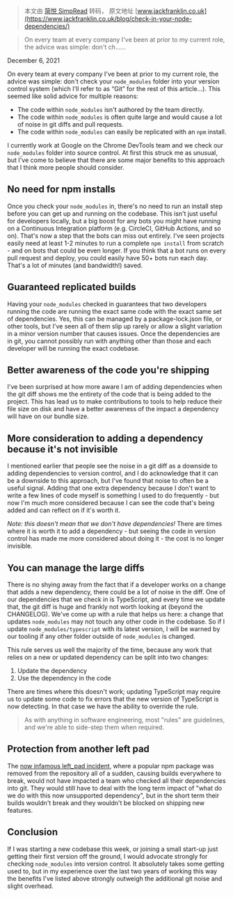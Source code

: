 > 本文由 [简悦 SimpRead](http://ksria.com/simpread/) 转码， 原文地址 [www.jackfranklin.co.uk](https://www.jackfranklin.co.uk/blog/check-in-your-node-dependencies/)

> On every team at every company I've been at prior to my current role, the advice was simple: don't ch......

December 6, 2021

On every team at every company I've been at prior to my current role, the advice was simple: don't check your `node_modules` folder into your version control system (which I'll refer to as “Git” for the rest of this article…). This seemed like solid advice for multiple reasons:

*   The code within `node_modules` isn't authored by the team directly.
*   The code within `node_modules` is often quite large and would cause a lot of noise in git diffs and pull requests.
*   The code within `node_modules` can easily be replicated with an `npm` install.

I currently work at Google on the Chrome DevTools team and we check our `node_modules` folder into source control. At first this struck me as unusual, but I've come to believe that there are some major benefits to this approach that I think more people should consider.

No need for npm installs
------------------------

Once you check your `node_modules` in, there's no need to run an install step before you can get up and running on the codebase. This isn't just useful for developers locally, but a big boost for any bots you might have running on a Continuous Integration platform (e.g. CircleCI, GitHub Actions, and so on). That's now a step that the bots can miss out entirely. I've seen projects easily need at least 1-2 minutes to run a complete `npm install` from scratch - and on bots that could be even longer. If you think that a bot runs on every pull request and deploy, you could easily have 50+ bots run each day. That's a lot of minutes (and bandwidth!) saved.

Guaranteed replicated builds
----------------------------

Having your `node_modules` checked in guarantees that two developers running the code are running the exact same code with the exact same set of dependencies. Yes, this can be managed by a package-lock.json file, or other tools, but I've seen all of them slip up rarely or allow a slight variation in a minor version number that causes issues. Once the dependencies are in git, you cannot possibly run with anything other than those and each developer will be running the exact codebase.

Better awareness of the code you're shipping
--------------------------------------------

I've been surprised at how more aware I am of adding dependencies when the git diff shows me the entirety of the code that is being added to the project. This has lead us to make contributions to tools to help reduce their file size on disk and have a better awareness of the impact a dependency will have on our bundle size.

More consideration to adding a dependency because it's not invisible
--------------------------------------------------------------------

I mentioned earlier that people see the noise in a git diff as a downside to adding dependencies to version control, and I do acknowledge that it can be a downside to this approach, but I've found that noise to often be a useful signal. Adding that one extra dependency because I don't want to write a few lines of code myself is something I used to do frequently - but now I'm much more considered because I can see the code that's being added and can reflect on if it's worth it.

_Note: this doesn't mean that we don't have dependencies!_ There are times where it is worth it to add a dependency - but seeing the code in version control has made me more considered about doing it - the cost is no longer invisible.

You can manage the large diffs
------------------------------

There is no shying away from the fact that if a developer works on a change that adds a new dependency, there could be a lot of noise in the diff. One of our dependencies that we check in is TypeScript, and every time we update that, the git diff is huge and frankly not worth looking at (beyond the CHANGELOG). We've come up with a rule that helps us here: a change that updates `node_modules` may not touch any other code in the codebase. So if I update `node_modules/typescript` with its latest version, I will be warned by our tooling if any other folder outside of `node_modules` is changed.

This rule serves us well the majority of the time, because any work that relies on a new or updated dependency can be split into two changes:

1.  Update the dependency
2.  Use the dependency in the code

There are times where this doesn't work; updating TypeScript may require us to update some code to fix errors that the new version of TypeScript is now detecting. In that case we have the ability to override the rule.

> As with anything in software engineering, most "rules" are guidelines, and we're able to side-step them when required.

Protection from another left pad
--------------------------------

The [now infamous left_pad incident](https://qz.com/646467/how-one-programmer-broke-the-internet-by-deleting-a-tiny-piece-of-code/), where a popular npm package was removed from the repository all of a sudden, causing builds everywhere to break, would not have impacted a team who checked all their dependencies into git. They would still have to deal with the long term impact of "what do we do with this now unsupported dependency", but in the short term their builds wouldn't break and they wouldn't be blocked on shipping new features.

Conclusion
----------

If I was starting a new codebase this week, or joining a small start-up just getting their first version off the ground, I would advocate strongly for checking `node_modules` into version control. It absolutely takes some getting used to, but in my experience over the last two years of working this way the benefits I've listed above strongly outweigh the additional git noise and slight overhead.